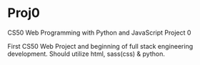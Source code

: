 # Proj0
CS50 Web Programming with Python and JavaScript Project 0 

First CS50 Web Project and beginning of full stack engineering development. Should utilize html, sass(css) & python.
